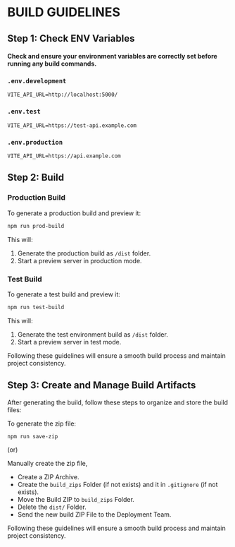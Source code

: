 # BUILD GUIDELINES

## Step 1: Check ENV Variables

#### Check and ensure your environment variables are correctly set before running any build commands.

### `.env.development`

```env
VITE_API_URL=http://localhost:5000/
```

### `.env.test`

```env
VITE_API_URL=https://test-api.example.com
```

### `.env.production`

```env
VITE_API_URL=https://api.example.com
```

## Step 2: Build

### Production Build

To generate a production build and preview it:

```sh
npm run prod-build
```

This will:

1. Generate the production build as `/dist` folder.
2. Start a preview server in production mode.

### Test Build

To generate a test build and preview it:

```sh
npm run test-build
```

This will:

1. Generate the test environment build as `/dist` folder.
2. Start a preview server in test mode.

Following these guidelines will ensure a smooth build process and maintain project consistency.

## Step 3: Create and Manage Build Artifacts

After generating the build, follow these steps to organize and store the build files:

To generate the zip file:

```sh
npm run save-zip
```

(or)

Manually create the zip file,

- Create a ZIP Archive.
- Create the `build_zips` Folder (if not exists) and it in `.gitignore` (if not exists).
- Move the Build ZIP to `build_zips` Folder.
- Delete the `dist/` Folder.
- Send the new build ZIP File to the Deployment Team.

Following these guidelines will ensure a smooth build process and maintain project consistency.
